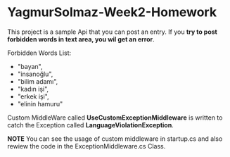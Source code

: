 # YagmurSolmaz-Week2-Homework

This project is a sample Api that you can post an entry.
If you **try to post forbidden words in text area, you wil get an error**.

Forbidden Words List:
- "bayan",
- "insanoğlu",
- "bilim adamı",
- "kadın işi",
- "erkek işi",
- "elinin hamuru"

Custom MiddleWare called **UseCustomExceptionMiddleware** is written to catch the Exception called **LanguageViolationException**.


**NOTE**  You can see the usage of custom middleware in startup.cs and also rewiew the code in the ExceptionMiddleware.cs Class. 
